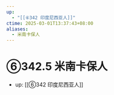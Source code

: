 ```yaml
---
up:
  - "[[⑥342 印度尼西亚人]]"
ctime: 2025-03-01T13:37:43+08:00
aliases:
  - 米南卡保人
---
```


# ⑥342.5 米南卡保人

- up: [[⑥342 印度尼西亚人]]
